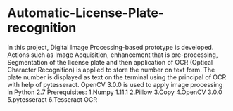 # Automatic-License-Plate-recognition
In this project, Digital Image Processing-based prototype is developed. Actions such as Image Acquisition, enhancement that is pre-processing, Segmentation of the license plate and then application of OCR (Optical Character Recognition) is applied to store the number on text form. The plate number is displayed as text on the terminal using the principal of OCR with help of pytesseract. OpenCV 3.0.0 is used to apply image processing in Python 2.7
Prerequisites:
1.Numpy 1.11.1
2.Pillow
3.Copy
4.OpenCV 3.0.0
5.pytesseract
6.Tesseract OCR
